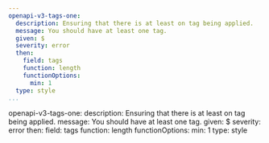 ```yaml
---
openapi-v3-tags-one:
  description: Ensuring that there is at least on tag being applied.
  message: You should have at least one tag.
  given: $
  severity: error
  then:
    field: tags
    function: length
    functionOptions:
      min: 1
  type: style
...
```

openapi-v3-tags-one:
  description: Ensuring that there is at least on tag being applied.
  message: You should have at least one tag.
  given: $
  severity: error
  then:
    field: tags
    function: length
    functionOptions:
      min: 1
  type: style
